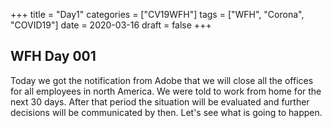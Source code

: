 +++
title = "Day1"
categories = ["CV19WFH"]
tags = ["WFH", "Corona", "COVID19"]
date = 2020-03-16
draft = false
+++

## WFH Day 001

Today we got the notification from Adobe that we will close all the offices for all employees in north America. We were told to work from home for the next 30 days. After that period the situation will be evaluated and further decisions will be communicated by then. Let's see what is going to happen.
